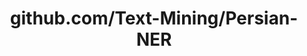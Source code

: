 ---
layout: post
title: github.com/Text-Mining/Persian-NER
categories: link
tags: [انگلیسی, برنامه‌نویسی]
---